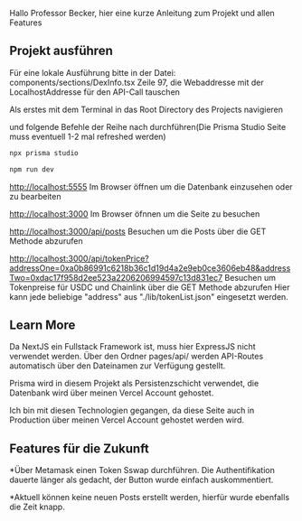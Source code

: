 Hallo Professor Becker, hier eine kurze Anleitung zum Projekt und allen Features 
## Projekt ausführen

Für eine lokale Ausführung bitte in der Datei: components/sections/DexInfo.tsx Zeile 97, die Webaddresse mit der LocalhostAddresse für den API-Call tauschen

Als erstes mit dem Terminal in das Root Directory des Projects navigieren

und folgende Befehle der Reihe nach durchführen(Die Prisma Studio Seite muss eventuell 1-2 mal refreshed werden)

```bash
npx prisma studio

npm run dev
```
[http://localhost:5555](http://localhost:5555) Im Browser öffnen um die Datenbank einzusehen oder zu bearbeiten

[http://localhost:3000](http://localhost:3000) Im Browser öfnnen um die Seite zu besuchen

[http://localhost:3000/api/posts](http://localhost:3000/api/posts) Besuchen um die Posts über die GET Methode abzurufen

[http://localhost:3000/api/tokenPrice?addressOne=0xa0b86991c6218b36c1d19d4a2e9eb0ce3606eb48&addressTwo=0xdac17f958d2ee523a2206206994597c13d831ec7](http://localhost:3000/api/tokenPrice?addressOne=0xa0b86991c6218b36c1d19d4a2e9eb0ce3606eb48&addressTwo=0xdac17f958d2ee523a2206206994597c13d831ec7) Besuchen um Tokenpreise für USDC und Chainlink über die GET Methode abzurufen
Hier kann jede beliebige "address" aus "./lib/tokenList.json" eingesetzt werden.

## Learn More

Da NextJS ein Fullstack Framework ist, muss hier ExpressJS nicht verwendet werden. Über den Ordner pages/api/ werden API-Routes automatisch über den Dateinamen zur Verfügung gestellt.

Prisma wird in diesem Projekt als Persistenzschicht verwendet, die Datenbank wird über meinen Vercel Account gehostet.

Ich bin mit diesen Technologien gegangen, da diese Seite auch in Production über meinen Vercel Account gehostet werden wird.

## Features für die Zukunft

*Über Metamask einen Token Sswap durchführen. Die Authentifikation dauerte länger als gedacht, der Button wurde einfach auskommentiert.

*Aktuell können keine neuen Posts erstellt werden, hierfür wurde ebenfalls die Zeit knapp.
